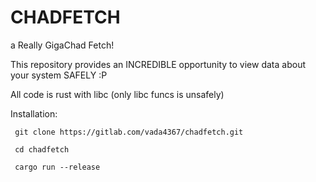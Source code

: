 # CHADFETCH

a
 Really GigaChad Fetch!

 This repository provides an INCREDIBLE
opportunity to view data about your system
SAFELY :P
 
 All code is rust with libc
(only libc funcs is unsafely)


Installation:

```
 git clone https://gitlab.com/vada4367/chadfetch.git
```
```
 cd chadfetch
```
```
 cargo run --release
```
